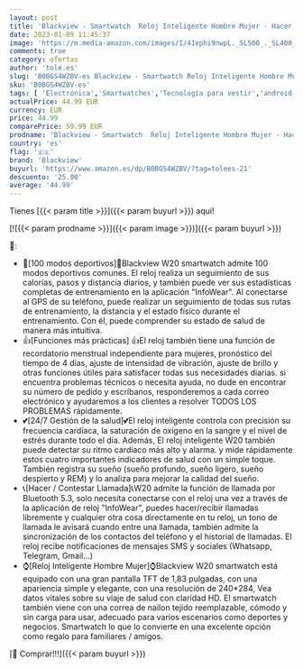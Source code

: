```yaml
---
layout: post
title: 'Blackview - Smartwatch  Reloj Inteligente Hombre Mujer - Hacer y Contestar Llamada  Pantalla Grande 1 83 Pulgada  Oxímetro SpO2  Pulsómetro  100 Modo Deportivo  Calculadora  Compatible con Teléfonos Android e iOS'
date: 2023-01-09 11:45:37
image: 'https://m.media-amazon.com/images/I/41ephi9nwpL._SL500_._SL400_.jpg'
comments: true
category: ofertas
author: 'tole.es'
slug: 'B0BGS4WZBV-es Blackview - Smartwatch Reloj Inteligente Hombre Mujer -...'
sku: 'B0BGS4WZBV-es'
tags: [ 'Electrónica','Smartwatches','Tecnología para vestir','android','blackview','🇪🇸', ]
actualPrice: 44.99 EUR
currency: EUR
price: 44.99
comparePrice: 59.99 EUR
prodname: 'Blackview - Smartwatch  Reloj Inteligente Hombre Mujer - Hacer y Contestar Llamada  Pantalla Grande 1 83 Pulgada  Oxímetro SpO2  Pulsómetro  100 Modo Deportivo  Calculadora  Compatible con Teléfonos Android e iOS'
country: 'es'
flag: '🇪🇸'
brand: 'Blackview'
buyurl: 'https://www.amazon.es/dp/B0BGS4WZBV/?tag=tolees-21'
descuento: '25.00'
average: '44.99'
---
```


Tienes [{{< param title >}}]({{< param buyurl >}}) aqui!

[![{{< param prodname >}}]({{< param image >}})]({{< param buyurl >}})

🔎:

- 🏃‍[100 modos deportivos]🏃‍Blackview W20 smartwatch admite 100 modos deportivos comunes. El reloj realiza un seguimiento de sus calorías, pasos y distancia diarios, y también puede ver sus estadísticas completas de entrenamiento en la aplicación "InfoWear". Al conectarse al GPS de su teléfono, puede realizar un seguimiento de todas sus rutas de entrenamiento, la distancia y el estado físico durante el entrenamiento. Con él, puede comprender su estado de salud de manera más intuitiva.
- 👍[Funciones más prácticas] 👍El reloj también tiene una función de recordatorio menstrual independiente para mujeres, pronóstico del tiempo de 4 días, ajuste de intensidad de vibración, ajuste de brillo y otras funciones útiles para satisfacer todas sus necesidades diarias. si encuentra problemas técnicos o necesita ayuda, no dude en encontrar su número de pedido y escríbanos, responderemos a cada correo electrónico y ayudaremos a los clientes a resolver TODOS LOS PROBLEMAS rápidamente.
- 💕[24/7 Gestión de la salud]💕El reloj inteligente controla con precisión su frecuencia cardíaca, la saturación de oxígeno en la sangre y el nivel de estrés durante todo el día. Además, El reloj inteligente W20 también puede detectar su ritmo cardíaco más alto y alarma. y mide rápidamente estos cuatro importantes indicadores de salud con un simple toque. También registra su sueño (sueño profundo, sueño ligero, sueño despierto y REM) y lo analiza para mejorar la calidad del sueño.
- 📞[Hacer / Contestar Llamada]📞W20 admite la función de llamada por Bluetooth 5.3, solo necesita conectarse con el reloj una vez a través de la aplicación de reloj "InfoWear", puedes hacer/recibir llamadas libremente y cualquier otra cosa directamente en tu reloj, un tono de llamada le avisará cuando entre una llamada, también admite la sincronización de los contactos del teléfono y el historial de llamadas. El reloj recibe notificaciones de mensajes SMS y sociales (Whatsapp, Telegram, Gmail...)
- ⌚[Reloj Inteligente Hombre Mujer]⌚Blackview W20 smartwatch está equipado con una gran pantalla TFT de 1,83 pulgadas, con una apariencia simple y elegante, con una resolución de 240*284, Vea datos vitales sobre su viaje de salud con claridad HD. El smartwatch también viene con una correa de nailon tejido reemplazable, cómodo y sin carga para usar, adecuado para varios escenarios como deportes y negocios. Smartwatch lo que lo convierte en una excelente opción como regalo para familiares / amigos.

[🛒 Comprar!!!]({{< param buyurl >}})
